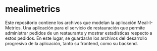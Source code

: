 # mealimetrics

Este repositorio contiene los archivos que modelan la aplicación Meal-I-Metrics. Una aplicación para el servicio de restauración que permite administrar pedidos de un restaurante y mostrar estadísticas respecto a estos pedidos. En este lugar, se guardarán los archivos del desarrollo progresivo de la aplicación, tanto su frontend, como su backend.
